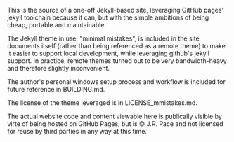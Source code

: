 This is the source of a one-off Jekyll-based site, leveraging GitHub pages' jekyll toolchain because it can, but with the simple ambitions of being cheap, portable and maintainable.

The Jekyll theme in use, "minimal mistakes", is included in the site documents itself (rather than being referenced as a remote theme) to make it easier to support local development, while leveraging github's jekyll support. In practice, remote themes turned out to be very bandwidth-heavy and therefore slightly inconvenient.

The author's personal windows setup process and workflow is included for future reference in BUILDING.md.

The license of the theme leveraged is in LICENSE_mmistakes.md.

The actual website code and content viewable here is publically visible by virte of being hosted on GitHub Pages, but is © J.R. Pace and not licensed for reuse by third parties in any way at this time.
